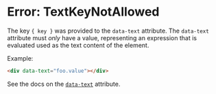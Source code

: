 # Error: TextKeyNotAllowed

The key `{ key }` was provided to the `data-text` attribute. The `data-text` attribute must _only_ have a value, representing an expression that is evaluated used as the text content of the element.

Example:

```html
<div data-text="foo.value"></div>
```

See the docs on the [`data-text`](https://data-star.dev/reference/plugins_dom#text) attribute.